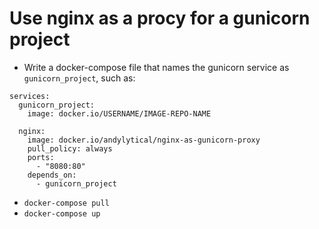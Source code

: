 # Use nginx as a procy for a gunicorn project
* Write a docker-compose file that names the gunicorn service as
   `gunicorn_project`, such as:
```
services:
  gunicorn_project:
    image: docker.io/USERNAME/IMAGE-REPO-NAME

  nginx:
    image: docker.io/andylytical/nginx-as-gunicorn-proxy
    pull_policy: always
    ports:
      - "8080:80"
    depends_on:
      - gunicorn_project
```
* `docker-compose pull`
* `docker-compose up`

